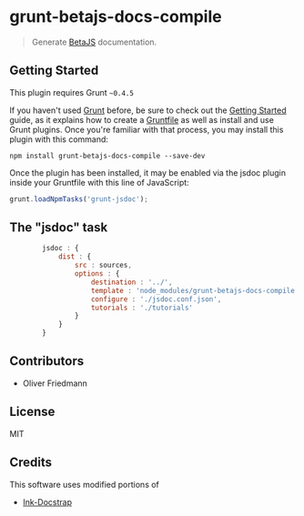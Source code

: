 # grunt-betajs-docs-compile

> Generate [BetaJS](http://betajs.com/) documentation.

## Getting Started
This plugin requires Grunt `~0.4.5`

If you haven't used [Grunt](http://gruntjs.com/) before, be sure to check out the [Getting Started](http://gruntjs.com/getting-started) guide, as it explains how to create a [Gruntfile](http://gruntjs.com/sample-gruntfile) as well as install and use Grunt plugins. Once you're familiar with that process, you may install this plugin with this command:

```shell
npm install grunt-betajs-docs-compile --save-dev
```

Once the plugin has been installed, it may be enabled via the jsdoc plugin inside your Gruntfile with this line of JavaScript:

```js
grunt.loadNpmTasks('grunt-jsdoc');
```

## The "jsdoc" task

```js
		jsdoc : {
			dist : {
				src : sources,
				options : {
					destination : '../',
					template : 'node_modules/grunt-betajs-docs-compile',
					configure : './jsdoc.conf.json',
					tutorials : './tutorials'
				}
			}
		}
```

## Contributors

- Oliver Friedmann

## License

MIT


## Credits
This software uses modified portions of
- [Ink-Docstrap](https://www.npmjs.com/package/ink-docstrap)

